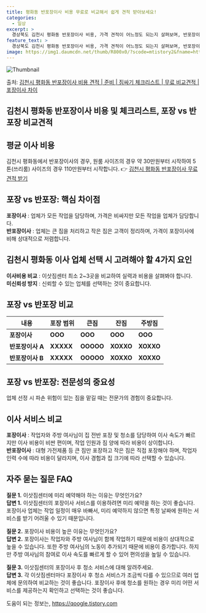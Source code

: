 ```yaml
---
title: 평화동 반포장이사 비용 무료로 비교해서 쉽게 견적 받아보세요!
categories:
  - 일상
excerpt: >
  경상북도 김천시 평화동 반포장이사 비용, 가격 견적이 어느정도 되는지 살펴보며, 반포장이사를 준비함에 있어 짐싸기 준비 체크리스트가 무엇인지 보겠습니다. 마지막으로 포장이사와 차이점을 통해 무료 비교견적으로 어떤 것이 더 합리적인 선택인지 공유 드립니다.김천시 평화동 포장이사 견적 샘플 보기 👈 클릭김천시 평화동 포장이사 가격 살펴보기 👈 클릭김천시 평화동 반포장이사 평균 이사 비용평수김천시 평화동 평균 이사 비용원룸 이사9평 이하 (1톤)30만원~투룸/쓰리룸 이사16평 ~ 20평 (2.5톤)80만원~쓰리룸 이사21평 (5톤) ~110만원~우리집 무료 이사견적 받기 👈 클릭포장 vs 반포장: 핵심 차이점이사 방법에 따른 가격과 서비스의 가장 큰 차이포장이사: 총체적인 이사를 전담하며 가격은 비싸지만..
feature_text: >
  경상북도 김천시 평화동 반포장이사 비용, 가격 견적이 어느정도 되는지 살펴보며, 반포장이사를 준비함에 있어 짐싸기 준비 체크리스트가 무엇인지 보겠습니다. 마지막으로 포장이사와 차이점을 통해 무료 비교견적으로 어떤 것이 더 합리적인 선택인지 공유 드립니다.김천시 평화동 포장이사 견적 샘플 보기 👈 클릭김천시 평화동 포장이사 가격 살펴보기 👈 클릭김천시 평화동 반포장이사 평균 이사 비용평수김천시 평화동 평균 이사 비용원룸 이사9평 이하 (1톤)30만원~투룸/쓰리룸 이사16평 ~ 20평 (2.5톤)80만원~쓰리룸 이사21평 (5톤) ~110만원~우리집 무료 이사견적 받기 👈 클릭포장 vs 반포장: 핵심 차이점이사 방법에 따른 가격과 서비스의 가장 큰 차이포장이사: 총체적인 이사를 전담하며 가격은 비싸지만..
image: https://img1.daumcdn.net/thumb/R800x0/?scode=mtistory2&fname=https%3A%2F%2Fblog.kakaocdn.net%2Fdn%2FrG3gn%2FbtsHaP47nWd%2FelvyQakfTnl2EPMOynAKK0%2Fimg.webp
---
```


![Thumbnail](https://img1.daumcdn.net/thumb/R800x0/?scode=mtistory2&fname=https%3A%2F%2Fblog.kakaocdn.net%2Fdn%2FrG3gn%2FbtsHaP47nWd%2FelvyQakfTnl2EPMOynAKK0%2Fimg.webp)

<p>출처: <a href="https://qoogle.tistory.com/9441" rel="dofollow">김천시 평화동 반포장이사 비용 견적 | 준비 | 짐싸기 체크리스트 | 무료 비교견적 | 포장이사 차이</a> </p>

## 김천시 평화동 반포장이사 비용 및 체크리스트, 포장 vs 반포장 비교견적

## 평균 이사 비용

김천시 평화동에서 반포장이사의 경우, 원룸 사이즈의 경우 약 30만원부터 시작하여 5톤(쓰리룸) 사이즈의 경우 110만원부터 시작합니다. 👉
[김천시 평화동 반포장이사 무료 견적 받기](링크)

## 포장 vs 반포장: 핵심 차이점

**포장이사** : 업체가 모든 작업을 담당하며, 가격은 비싸지만 모든 작업을 업체가 담당합니다.  
**반포장이사** : 업체는 큰 짐을 처리하고 작은 짐은 고객이 정리하며, 가격이 포장이사에 비해 상대적으로 저렴합니다.

## 김천시 평화동 이사 업체 선택 시 고려해야 할 4가지 요인

**이사비용 비교** : 이삿짐센터 최소 2~3곳을 비교하여 실력과 비용을 살펴봐야 합니다.  
**미신뢰성 방지** : 신뢰할 수 있는 업체를 선택하는 것이 중요합니다.

## **포장 vs 반포장 비교**

**내용** | **포장 범위** | **큰짐** | **잔짐** | **주방짐**  
---|---|---|---|---  
**포장이사** | **OOO** | **OOO** | **OOO** | **OOO**  
**반포장이사 A** | **XXXXX** | **OOOOO** | **XOXXO** | **XOXXO**  
**반포장이사 B** | **XXXXX** | **OOOOO** | **XOXXO** | **XOXXO**  
  
## 포장 vs 반포장: 전문성의 중요성

업체 선정 시 파손 위험이 있는 짐을 맡길 때는 전문가의 경험이 중요합니다.

## 이사 서비스 비교

**포장이사** : 작업자와 주방 여사님이 집 전반 포장 및 청소를 담당하여 이사 속도가 빠르지만 이사 비용이 비싼 편이며, 작업 인원과 짐
양에 따라 비용이 상이합니다.  
**반포장이사** : 대형 가전제품 등 큰 짐만 포장하고 작은 짐은 직접 포장해야 하며, 작업자 인력 수에 따라 비용이 달라지며, 이사
경험과 집 크기에 따라 선택할 수 있습니다.

## 자주 묻는 질문 FAQ

**질문 1.** 이삿짐센터에 미리 예약해야 하는 이유는 무엇인가요?  
**답변 1.** 이삿짐센터의 포장이사 서비스를 이용하려면 미리 예약을 하는 것이 좋습니다. 포장이사 업체는 작업 일정이 매우 바빠서, 미리
예약하지 않으면 특정 날짜에 원하는 서비스를 받기 어려울 수 있기 때문입니다.

**질문 2.** 포장이사 비용이 높은 이유는 무엇인가요?  
**답변 2.** 포장이사는 작업자와 주방 여사님이 함께 작업하기 때문에 비용이 상대적으로 높을 수 있습니다. 또한 주방 여사님의 노동이
추가되기 때문에 비용이 증가합니다. 하지만 주방 여사님의 참여로 이사 속도를 빠르게 할 수 있어 편의성을 높일 수 있습니다.

**질문 3.** 이삿짐센터의 포장이사 후 청소 서비스에 대해 알려주세요.  
**답변 3.** 각 이삿짐센터마다 포장이사 후 청소 서비스가 조금씩 다를 수 있으므로 여러 업체에 문의하여 비교하는 것이 좋습니다.
포장이사 후에 청소를 원하는 경우 미리 어떤 서비스를 제공하는지 확인하고 선택하는 것이 좋습니다.



 

도움이 되는 정보는, <a href="https://qoogle.tistory.com" rel="dofollow">https://qoogle.tistory.com</a>


